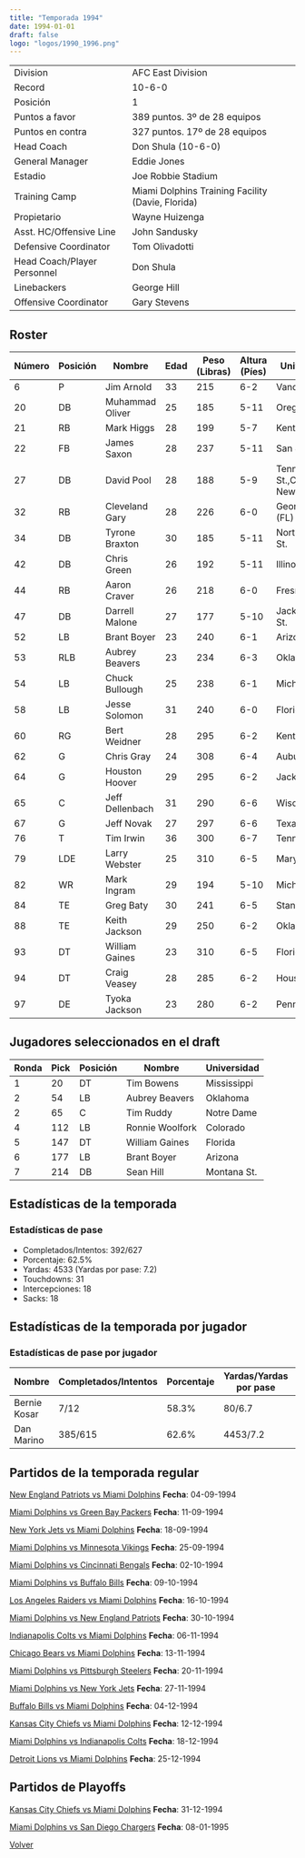 ```yaml
---
title: "Temporada 1994"
date: 1994-01-01
draft: false
logo: "logos/1990_1996.png"
---
```


|                      |                      |
|-------------------------|---------------------------|
| Division               | AFC East Division            |
| Record                 | 10-6-0              |
| Posición               | 1            |
| Puntos a favor         | 389 puntos. 3º de 28 equipos           |
| Puntos en contra       | 327 puntos. 17º de 28 equipos       |
| Head Coach             | Don Shula (10-6-0)               |
| General Manager        | Eddie Jones      |
| Estadio                | Joe Robbie Stadium             |
| Training Camp          | Miami Dolphins Training Facility (Davie, Florida)        |
| Propietario | Wayne Huizenga |
| Asst. HC/Offensive Line | John Sandusky |
| Defensive Coordinator | Tom Olivadotti |
| Head Coach/Player Personnel | Don Shula |
| Linebackers | George Hill |
| Offensive Coordinator | Gary Stevens |


## Roster

| Número | Posición | Nombre           | Edad | Peso (Libras) | Altura (Píes) | Universidad          |
|--------|----------|------------------|------|---------------|---------------|----------------------|
| 6 | P | Jim Arnold | 33 | 215 | 6-2 | Vanderbilt |
| 20 | DB | Muhammad Oliver | 25 | 185 | 5-11 | Oregon |
| 21 | RB | Mark Higgs | 28 | 199 | 5-7 | Kentucky |
| 22 | FB | James Saxon | 28 | 237 | 5-11 | San Jose St. |
| 27 | DB | David Pool | 28 | 188 | 5-9 | Tennessee St.,Carson-Newman |
| 32 | RB | Cleveland Gary | 28 | 226 | 6-0 | Georgia,Miami (FL) |
| 34 | DB | Tyrone Braxton | 30 | 185 | 5-11 | North Dakota St. |
| 42 | DB | Chris Green | 26 | 192 | 5-11 | Illinois |
| 44 | RB | Aaron Craver | 26 | 218 | 6-0 | Fresno St. |
| 47 | DB | Darrell Malone | 27 | 177 | 5-10 | Jacksonville St. |
| 52 | LB | Brant Boyer | 23 | 240 | 6-1 | Arizona |
| 53 | RLB | Aubrey Beavers | 23 | 234 | 6-3 | Oklahoma |
| 54 | LB | Chuck Bullough | 25 | 238 | 6-1 | Michigan St. |
| 58 | LB | Jesse Solomon | 31 | 240 | 6-0 | Florida St. |
| 60 | RG | Bert Weidner | 28 | 295 | 6-2 | Kent St. |
| 62 | G | Chris Gray | 24 | 308 | 6-4 | Auburn |
| 64 | G | Houston Hoover | 29 | 295 | 6-2 | Jackson St. |
| 65 | C | Jeff Dellenbach | 31 | 290 | 6-6 | Wisconsin |
| 67 | G | Jeff Novak | 27 | 297 | 6-6 | Texas St. |
| 76 | T | Tim Irwin | 36 | 300 | 6-7 | Tennessee |
| 79 | LDE | Larry Webster | 25 | 310 | 6-5 | Maryland |
| 82 | WR | Mark Ingram | 29 | 194 | 5-10 | Michigan St. |
| 84 | TE | Greg Baty | 30 | 241 | 6-5 | Stanford |
| 88 | TE | Keith Jackson | 29 | 250 | 6-2 | Oklahoma |
| 93 | DT | William Gaines | 23 | 310 | 6-5 | Florida |
| 94 | DT | Craig Veasey | 28 | 285 | 6-2 | Houston |
| 97 | DE | Tyoka Jackson | 23 | 280 | 6-2 | Penn St. |


## Jugadores seleccionados en el draft

| Ronda | Pick | Posición | Nombre           | Universidad          |
|-------|------|----------|------------------|----------------------|
| 1 | 20 | DT | Tim Bowens | Mississippi |
| 2 | 54 | LB | Aubrey Beavers | Oklahoma |
| 2 | 65 | C | Tim Ruddy | Notre Dame |
| 4 | 112 | LB | Ronnie Woolfork | Colorado |
| 5 | 147 | DT | William Gaines | Florida |
| 6 | 177 | LB | Brant Boyer | Arizona |
| 7 | 214 | DB | Sean Hill | Montana St. |


## Estadísticas de la temporada
### Estadísticas de pase
* Completados/Intentos: 392/627
* Porcentaje: 62.5%
* Yardas: 4533 (Yardas por pase: 7.2)
* Touchdowns: 31
* Intercepciones: 18
* Sacks: 18

## Estadísticas de la temporada por jugador
### Estadísticas de pase por jugador
| Nombre | Completados/Intentos | Porcentaje | Yardas/Yardas por pase | TDs | Intercepciones | Sacks |
|--------|----------------------|------------|------------------------|-----|----------------|-------|
| Bernie Kosar | 7/12 | 58.3% | 80/6.7 | 1 | 1 | 0 |
| Dan Marino | 385/615 | 62.6% | 4453/7.2 | 30 | 17 | 18 |


## Partidos de la temporada regular

[New England Patriots vs Miami Dolphins](/historia/partidos/ne-mia-19940904) **Fecha**: 04-09-1994

[Miami Dolphins vs Green Bay Packers](/historia/partidos/mia-gb-19940911) **Fecha**: 11-09-1994

[New York Jets vs Miami Dolphins](/historia/partidos/nyj-mia-19940918) **Fecha**: 18-09-1994

[Miami Dolphins vs Minnesota Vikings](/historia/partidos/mia-min-19940925) **Fecha**: 25-09-1994

[Miami Dolphins vs Cincinnati Bengals](/historia/partidos/mia-cin-19941002) **Fecha**: 02-10-1994

[Miami Dolphins vs Buffalo Bills](/historia/partidos/mia-buf-19941009) **Fecha**: 09-10-1994

[Los Angeles Raiders vs Miami Dolphins](/historia/partidos/rai-mia-19941016) **Fecha**: 16-10-1994

[Miami Dolphins vs New England Patriots](/historia/partidos/mia-ne-19941030) **Fecha**: 30-10-1994

[Indianapolis Colts vs Miami Dolphins](/historia/partidos/ind-mia-19941106) **Fecha**: 06-11-1994

[Chicago Bears vs Miami Dolphins](/historia/partidos/chi-mia-19941113) **Fecha**: 13-11-1994

[Miami Dolphins vs Pittsburgh Steelers](/historia/partidos/mia-pit-19941120) **Fecha**: 20-11-1994

[Miami Dolphins vs New York Jets](/historia/partidos/mia-nyj-19941127) **Fecha**: 27-11-1994

[Buffalo Bills vs Miami Dolphins](/historia/partidos/buf-mia-19941204) **Fecha**: 04-12-1994

[Kansas City Chiefs vs Miami Dolphins](/historia/partidos/kc-mia-19941212) **Fecha**: 12-12-1994

[Miami Dolphins vs Indianapolis Colts](/historia/partidos/mia-ind-19941218) **Fecha**: 18-12-1994

[Detroit Lions vs Miami Dolphins](/historia/partidos/det-mia-19941225) **Fecha**: 25-12-1994




## Partidos de Playoffs

[Kansas City Chiefs vs Miami Dolphins](/historia/partidos/kc-mia-19941231) **Fecha**: 31-12-1994

[Miami Dolphins vs San Diego Chargers](/historia/partidos/mia-sd-19950108) **Fecha**: 08-01-1995




[Volver](/historia)